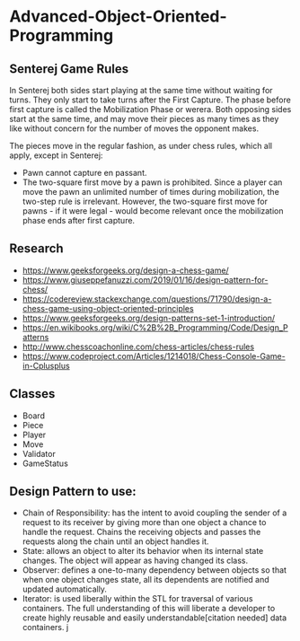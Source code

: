 # Advanced-Object-Oriented-Programming

## Senterej Game Rules

In Senterej both sides start playing at the same time without waiting for turns. They only start to take turns after the First Capture. The phase before first capture is called the Mobilization Phase or werera. Both opposing sides start at the same time, and may move their pieces as many times as they like without concern for the number of moves the opponent makes.

The pieces move in the regular fashion, as under chess rules, which all apply, except in Senterej:
* Pawn cannot capture en passant.
* The two-square first move by a pawn is prohibited. Since a player can move the pawn an unlimited number of times during mobilization, the two-step rule is irrelevant. However, the two-square first move for pawns - if it were legal - would become relevant once the mobilization phase ends after first capture.

## Research
* https://www.geeksforgeeks.org/design-a-chess-game/
* https://www.giuseppefanuzzi.com/2019/01/16/design-pattern-for-chess/
* https://codereview.stackexchange.com/questions/71790/design-a-chess-game-using-object-oriented-principles
* https://www.geeksforgeeks.org/design-patterns-set-1-introduction/
* https://en.wikibooks.org/wiki/C%2B%2B_Programming/Code/Design_Patterns
* http://www.chesscoachonline.com/chess-articles/chess-rules
* https://www.codeproject.com/Articles/1214018/Chess-Console-Game-in-Cplusplus

## Classes
* Board
* Piece
* Player
* Move
* Validator
* GameStatus

 ## Design Pattern to use:
 * Chain of Responsibility: has the intent to avoid coupling the sender of a request to its receiver by giving more than one object a chance to handle the request. Chains the receiving objects and passes the requests along the chain until an object handles it.
 * State: allows an object to alter its behavior when its internal state changes. The object will appear as having changed its class.
 * Observer: defines a one-to-many dependency between objects so that when one object changes state, all its dependents are notified and updated automatically.
 * Iterator: is used liberally within the STL for traversal of various containers. The full understanding of this will liberate a developer to create highly reusable and easily understandable[citation needed] data containers. 
j
